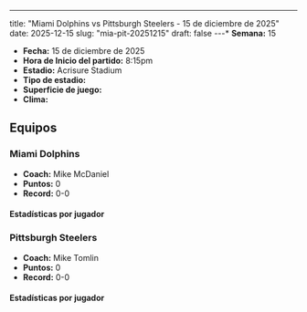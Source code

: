 ---
title: "Miami Dolphins vs Pittsburgh Steelers - 15 de diciembre de 2025"
date: 2025-12-15
slug: "mia-pit-20251215"
draft: false
---* **Semana:** 15
* **Fecha:** 15 de diciembre de 2025
* **Hora de Inicio del partido:** 8:15pm
* **Estadio:** Acrisure Stadium
* **Tipo de estadio:** 
* **Superficie de juego:** 
* **Clima:** 

## Equipos


### Miami Dolphins
* **Coach:** Mike McDaniel
* **Puntos:** 0
* **Record:** 0-0

#### Estadísticas por jugador
### Pittsburgh Steelers
* **Coach:** Mike Tomlin
* **Puntos:** 0
* **Record:** 0-0

#### Estadísticas por jugador